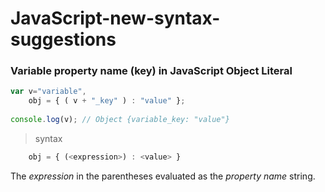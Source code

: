 JavaScript-new-syntax-suggestions
=================================

### Variable property name (key) in JavaScript Object Literal 

````js
var v="variable",
    obj = { ( v + "_key" ) : "value" };
    
console.log(v); // Object {variable_key: "value"}
````

> syntax 
````js
    obj = { (<expression>) : <value> }
````

The *expression* in the parentheses evaluated as the *property name* string.
